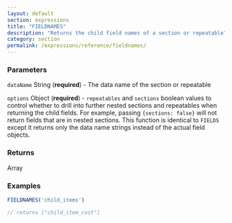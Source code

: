 ```yaml
---
layout: default
section: expressions
title: "FIELDNAMES"
description: "Returns the child field names of a section or repeatable"
category: section
permalink: /expressions/reference/fieldnames/
---
```


### Parameters

`dataName` String (__required__) - The data name of the section or repeatable

`options` Object (__required__) - `repeatables` and `sections` boolean values to control whether to drill into further nested sections and repeatables when returning the child fields. For example, passing `{sections: false}` will not return fields that are in nested sections. This function is identical to `FIELDS` except it returns only the data name strings instead of the actual field objects.

### Returns

Array

### Examples

```js
FIELDNAMES('child_items')

// returns ["child_item_cost"]
```